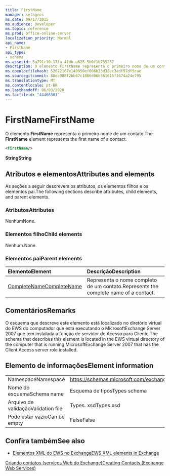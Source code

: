 ```yaml
---
title: FirstName
manager: sethgros
ms.date: 09/17/2015
ms.audience: Developer
ms.topic: reference
ms.prod: office-online-server
localization_priority: Normal
api_name:
- FirstName
api_type:
- schema
ms.assetid: 5a791c10-17fa-41db-a625-5b0f1b735237
description: O elemento FirstName representa o primeiro nome de um contato.
ms.openlocfilehash: 52072167e149950ef006b23d32ec3adf97df5cae
ms.sourcegitcommit: 88ec988f2bb67c1866d06b361615f3674a24e795
ms.translationtype: MT
ms.contentlocale: pt-BR
ms.lasthandoff: 06/03/2020
ms.locfileid: "44466301"
---
```

# <a name="firstname"></a><span data-ttu-id="0d2b7-103">FirstName</span><span class="sxs-lookup"><span data-stu-id="0d2b7-103">FirstName</span></span>

<span data-ttu-id="0d2b7-104">O elemento **FirstName** representa o primeiro nome de um contato.</span><span class="sxs-lookup"><span data-stu-id="0d2b7-104">The **FirstName** element represents the first name of a contact.</span></span> 
  
```xml
<FirstName/>
```

 <span data-ttu-id="0d2b7-105">**String**</span><span class="sxs-lookup"><span data-stu-id="0d2b7-105">**String**</span></span>
## <a name="attributes-and-elements"></a><span data-ttu-id="0d2b7-106">Atributos e elementos</span><span class="sxs-lookup"><span data-stu-id="0d2b7-106">Attributes and elements</span></span>

<span data-ttu-id="0d2b7-107">As seções a seguir descrevem os atributos, os elementos filhos e os elementos pai.</span><span class="sxs-lookup"><span data-stu-id="0d2b7-107">The following sections describe attributes, child elements, and parent elements.</span></span>
  
### <a name="attributes"></a><span data-ttu-id="0d2b7-108">Atributos</span><span class="sxs-lookup"><span data-stu-id="0d2b7-108">Attributes</span></span>

<span data-ttu-id="0d2b7-109">Nenhum</span><span class="sxs-lookup"><span data-stu-id="0d2b7-109">None.</span></span>
  
### <a name="child-elements"></a><span data-ttu-id="0d2b7-110">Elementos filho</span><span class="sxs-lookup"><span data-stu-id="0d2b7-110">Child elements</span></span>

<span data-ttu-id="0d2b7-111">Nenhum.</span><span class="sxs-lookup"><span data-stu-id="0d2b7-111">None.</span></span>
  
### <a name="parent-elements"></a><span data-ttu-id="0d2b7-112">Elementos pai</span><span class="sxs-lookup"><span data-stu-id="0d2b7-112">Parent elements</span></span>

|<span data-ttu-id="0d2b7-113">**Elemento**</span><span class="sxs-lookup"><span data-stu-id="0d2b7-113">**Element**</span></span>|<span data-ttu-id="0d2b7-114">**Descrição**</span><span class="sxs-lookup"><span data-stu-id="0d2b7-114">**Description**</span></span>|
|:-----|:-----|
|[<span data-ttu-id="0d2b7-115">CompleteName</span><span class="sxs-lookup"><span data-stu-id="0d2b7-115">CompleteName</span></span>](completename.md) <br/> |<span data-ttu-id="0d2b7-116">Representa o nome completo de um contato.</span><span class="sxs-lookup"><span data-stu-id="0d2b7-116">Represents the complete name of a contact.</span></span>  <br/> |
   
## <a name="remarks"></a><span data-ttu-id="0d2b7-117">Comentários</span><span class="sxs-lookup"><span data-stu-id="0d2b7-117">Remarks</span></span>

<span data-ttu-id="0d2b7-118">O esquema que descreve este elemento está localizado no diretório virtual do EWS do computador que está executando o MicrosoftExchange Server 2007 que tem instalada a função de servidor de Acesso para Cliente.</span><span class="sxs-lookup"><span data-stu-id="0d2b7-118">The schema that describes this element is located in the EWS virtual directory of the computer that is running MicrosoftExchange Server 2007 that has the Client Access server role installed.</span></span>
  
## <a name="element-information"></a><span data-ttu-id="0d2b7-119">Elemento de informações</span><span class="sxs-lookup"><span data-stu-id="0d2b7-119">Element information</span></span>

|||
|:-----|:-----|
|<span data-ttu-id="0d2b7-120">Namespace</span><span class="sxs-lookup"><span data-stu-id="0d2b7-120">Namespace</span></span>  <br/> |https://schemas.microsoft.com/exchange/services/2006/types  <br/> |
|<span data-ttu-id="0d2b7-121">Nome do esquema</span><span class="sxs-lookup"><span data-stu-id="0d2b7-121">Schema name</span></span>  <br/> |<span data-ttu-id="0d2b7-122">Esquema de tipos</span><span class="sxs-lookup"><span data-stu-id="0d2b7-122">Types schema</span></span>  <br/> |
|<span data-ttu-id="0d2b7-123">Arquivo de validação</span><span class="sxs-lookup"><span data-stu-id="0d2b7-123">Validation file</span></span>  <br/> |<span data-ttu-id="0d2b7-124">Types. xsd</span><span class="sxs-lookup"><span data-stu-id="0d2b7-124">Types.xsd</span></span>  <br/> |
|<span data-ttu-id="0d2b7-125">Pode estar vazio</span><span class="sxs-lookup"><span data-stu-id="0d2b7-125">Can be empty</span></span>  <br/> |<span data-ttu-id="0d2b7-126">False</span><span class="sxs-lookup"><span data-stu-id="0d2b7-126">False</span></span>  <br/> |
   
## <a name="see-also"></a><span data-ttu-id="0d2b7-127">Confira também</span><span class="sxs-lookup"><span data-stu-id="0d2b7-127">See also</span></span>



- [<span data-ttu-id="0d2b7-128">Elementos XML do EWS no Exchange</span><span class="sxs-lookup"><span data-stu-id="0d2b7-128">EWS XML elements in Exchange</span></span>](ews-xml-elements-in-exchange.md)


[<span data-ttu-id="0d2b7-129">Criando contatos (serviços Web do Exchange)</span><span class="sxs-lookup"><span data-stu-id="0d2b7-129">Creating Contacts (Exchange Web Services)</span></span>](https://msdn.microsoft.com/library/4845917e-70d1-481c-bbd7-011ec6571789%28Office.15%29.aspx)

